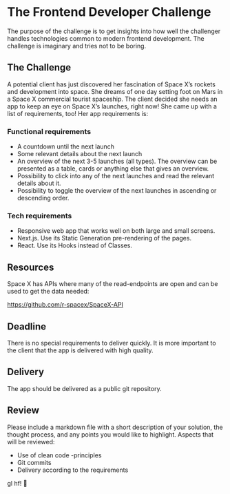 # The Frontend Developer Challenge

The purpose of the challenge is to get insights into how well the challenger handles technologies common to modern frontend development. The challenge is imaginary and tries not to be boring. 

## The Challenge

A potential client has just discovered her fascination of Space X’s rockets and development into space. She dreams of one day setting foot on Mars in a Space X commercial tourist spaceship. The client decided she needs an app to keep an eye on Space X’s launches, right now! She came up with a list of requirements, too! Her app requirements is:

### Functional requirements
* A countdown until the next launch
* Some relevant details about the next launch
* An overview of the next 3-5 launches (all types). The overview can be presented as a table, cards or anything else that gives an overview.
* Possibility to click into any of the next launches and read the relevant details about it.
* Possibility to toggle the overview of the next launches in ascending or descending order.

### Tech requirements
* Responsive web app that works well on both large and small screens.
* Next.js. Use its Static Generation pre-rendering of the pages. 
* React. Use its Hooks instead of Classes.

## Resources
Space X has APIs where many of the read-endpoints are open and can be used to get the data needed:

https://github.com/r-spacex/SpaceX-API

## Deadline
There is no special requirements to deliver quickly. It is more important to the client that the app is delivered with high quality.

## Delivery
The app should be delivered as a public git repository. 

## Review
Please include a markdown file with a short description of your solution, the thought process, and any points you would like to highlight. Aspects that will be reviewed:
* Use of clean code -principles
* Git commits
* Delivery according to the requirements

gl hf! 🚀
